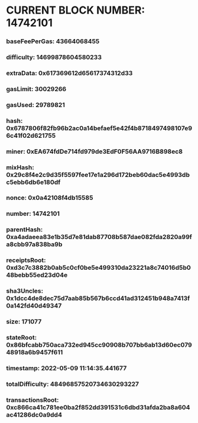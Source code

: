 # CURRENT BLOCK NUMBER: 14742101

### baseFeePerGas: 43664068455
### difficulty: 14699878604580233
### extraData: 0x617369612d65617374312d33
### gasLimit: 30029266
### gasUsed: 29789821
### hash: 0x6787806f82fb96b2ac0a14befaef5e42f4b8718497498107e96c41f02d621755
### miner: 0xEA674fdDe714fd979de3EdF0F56AA9716B898ec8
### mixHash: 0x29c8f4e2c9d35f5597fee17e1a296d172beb60dac5e4993dbc5ebb6db6e180df
### nonce: 0x0a42108f4db15585
### number: 14742101
### parentHash: 0xa4adaeea83e1b35d7e81dab87708b587dae082fda2820a99fa8cbb97a838ba9b
### receiptsRoot: 0xd3c7c3882b0ab5c0cf0be5e499310da23221a8c74016d5b048bebb55ed23d04e
### sha3Uncles: 0x1dcc4de8dec75d7aab85b567b6ccd41ad312451b948a7413f0a142fd40d49347
### size: 171077
### stateRoot: 0x86bfcabb750aca732ed945cc90908b707bb6ab13d60ec07948918a6b9457f611
### timestamp: 2022-05-09 11:14:35.441677
### totalDifficulty: 48496857520734630293227
### transactionsRoot: 0xc866ca41c781ee0ba2f852dd391531c6dbd31afda2ba8a604ac41286dc0a9dd4
